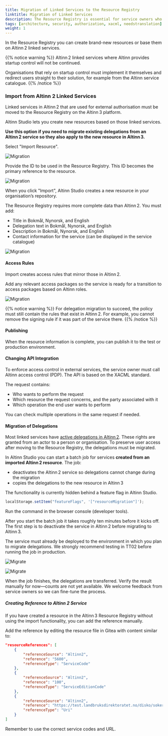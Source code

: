 ```yaml
---
title: Migration of Linked Services to the Resource Registry
linktitle: Migration of Linked Services
description: The Resource Registry is essential for service owners who rely on Altinn Authorization for access management to services they operate outside Altinn.
tags: [architecture, security, authorization, xacml, needstranslation]
weight: 1
---
```


In the Resource Registry you can create brand-new resources or base them on Altinn 2 linked services.

{{% notice warning %}}
Altinn 2 linked services where Altinn provides startup control will not be continued.

Organisations that rely on startup control must implement it themselves and redirect users straight to their solution, for example from the Altinn service catalogue.
{{% /notice %}}

### Import from Altinn 2 Linked Services

Linked services in Altinn 2 that are used for external authorisation must be moved to the Resource Registry on the Altinn 3 platform.

Altinn Studio lets you create new resources based on those linked services.

**Use this option if you need to migrate existing delegations from an Altinn 2 service so they also apply to the new resource in Altinn 3.**

Select "Import Resource".

![Migration](/en/authorization/what-do-you-get/resourceregistry/migration/migrationstep1.png "Migration")

Provide the ID to be used in the Resource Registry. This ID becomes the primary reference to the resource.

![Migration](/en/authorization/what-do-you-get/resourceregistry/migration/migrationstep2.png "Migration")

When you click "Import", Altinn Studio creates a new resource in your organisation’s repository.

The Resource Registry requires more complete data than Altinn 2. You must add:

- Title in Bokmål, Nynorsk, and English
- Delegation text in Bokmål, Nynorsk, and English
- Description in Bokmål, Nynorsk, and English
- Contact information for the service (can be displayed in the service catalogue)

![Migration](migrationstep3.png "Migration")

#### Access Rules

Import creates access rules that mirror those in Altinn 2.

Add any relevant access packages so the service is ready for a transition to access packages based on Altinn roles.

![Migration](migrationstep4.png "Migration")

{{% notice warning %}}
For delegation migration to succeed, the policy must still contain the rules that exist in Altinn 2. For example, you cannot remove the signing rule if it was part of the service there.
{{% /notice %}}

#### Publishing

When the resource information is complete, you can publish it to the test or production environment.

#### Changing API Integration

To enforce access control in external services, the service owner must call Altinn access control (PDP). The API is based on the XACML standard.

The request contains:

- Who wants to perform the request
- Which resource the request concerns, and the party associated with it
- Which operation the end user wants to perform

You can check multiple operations in the same request if needed.

#### Migration of Delegations

Most linked services have [active delegations in Altinn 2](https://github.com/Altinn/altinn-access-management/issues/579). These rights are granted from an actor to a person or organisation. To preserve user access after moving to the Resource Registry, the delegations must be migrated.

In Altinn Studio you can start a batch job for services **created from an imported Altinn 2 resource**. The job:

- deactivates the Altinn 2 service so delegations cannot change during the migration
- copies the delegations to the new resource in Altinn 3

The functionality is currently hidden behind a feature flag in Altinn Studio.

```javascript
localStorage.setItem("featureFlags", '["resourceMigration"]');
```

Run the command in the browser console (developer tools).

After you start the batch job it takes roughly ten minutes before it kicks off. The first step is to deactivate the service in Altinn 2 before migrating to Altinn 3.

The service must already be deployed to the environment in which you plan to migrate delegations. We strongly recommend testing in TT02 before running the job in production.

![Migrate](migrationstep5.png "Migration options in Altinn Studio")

![Migrate](migrationstep6.png "Migration options in Altinn Studio")

When the job finishes, the delegations are transferred. Verify the result manually for now—counts are not yet available. We welcome feedback from service owners so we can fine-tune the process.

##### Creating Reference to Altinn 2 Service

If you have created a resource in the Altinn 3 Resource Registry without using the import functionality, you can add the reference manually.

Add the reference by editing the resource file in Gitea with content similar to:

```json
"resourceReferences": [
    {
        "referenceSource": "Altinn2",
        "reference": "5600",
        "referenceType": "ServiceCode"
    },
    {
        "referenceSource": "Altinn2",
        "reference": "100",
        "referenceType": "ServiceEditionCode"
    },
    {
        "referenceSource": "Altinn2",
        "reference": "https://test.landbruksdirektoratet.no/disko/soker",
        "referenceType": "Uri"
    }
]
```

Remember to use the correct service codes and URL.
